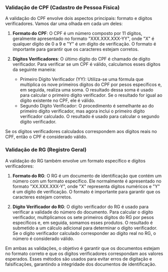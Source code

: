 ### Validação de CPF (Cadastro de Pessoa Física)

A validação do CPF envolve dois aspectos principais: formato e dígitos verificadores. Vamos dar uma olhada em cada um deles:

1. **Formato do CPF**: O CPF é um número composto por 11 dígitos, geralmente apresentado no formato "XXX.XXX.XXX-YY", onde "X" é qualquer dígito de 0 a 9 e "Y" é um dígito de verificação. O formato é importante para garantir que os caracteres estejam corretos.

2. **Dígitos Verificadores**: O último dígito do CPF é chamado de dígito verificador. Para verificar se um CPF é válido, calculamos esses dígitos da seguinte maneira:
   - Primeiro Dígito Verificador (YY): Utiliza-se uma fórmula que multiplica os nove primeiros dígitos do CPF por pesos específicos e, em seguida, realiza uma soma. O resultado dessa soma é usado para calcular o primeiro dígito verificador. Se o resultado for igual ao dígito existente no CPF, ele é válido.
   - Segundo Dígito Verificador: O procedimento é semelhante ao do primeiro dígito verificador, mas agora inclui o primeiro dígito verificador calculado. O resultado é usado para calcular o segundo dígito verificador.

Se os dígitos verificadores calculados correspondem aos dígitos reais no CPF, então o CPF é considerado válido.

### Validação de RG (Registro Geral)

A validação do RG também envolve um formato específico e dígitos verificadores:

1. **Formato do RG**: O RG é um documento de identificação que contém um número com um formato específico. Ele normalmente é apresentado no formato "XX.XXX.XXX-Y", onde "X" representa dígitos numéricos e "Y" é um dígito de verificação. O formato é importante para garantir que os caracteres estejam corretos.

2. **Dígito Verificador do RG**: O dígito verificador do RG é usado para verificar a validade do número do documento. Para calcular o dígito verificador, multiplicamos os sete primeiros dígitos do RG por pesos específicos e, em seguida, somamos esses produtos. O resultado é submetido a um cálculo adicional para determinar o dígito verificador. Se o dígito verificador calculado corresponder ao dígito real no RG, o número é considerado válido.

Em ambas as validações, o objetivo é garantir que os documentos estejam no formato correto e que os dígitos verificadores correspondam aos valores esperados. Esses métodos são usados para evitar erros de digitação e falsificações, garantindo a integridade dos documentos de identificação.